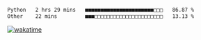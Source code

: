 
 <!--START_SECTION:waka-->

```txt
Python   2 hrs 29 mins   ■■■■■■■■■■■■■■■■■■■■■■□□□   86.87 %
Other    22 mins         ■■■□□□□□□□□□□□□□□□□□□□□□□   13.13 %
```

<!--END_SECTION:waka-->

[![wakatime](https://wakatime.com/badge/user/8f47ca76-7ab1-43a1-9479-d511fbd1982b.svg)](https://wakatime.com/@8f47ca76-7ab1-43a1-9479-d511fbd1982b)
